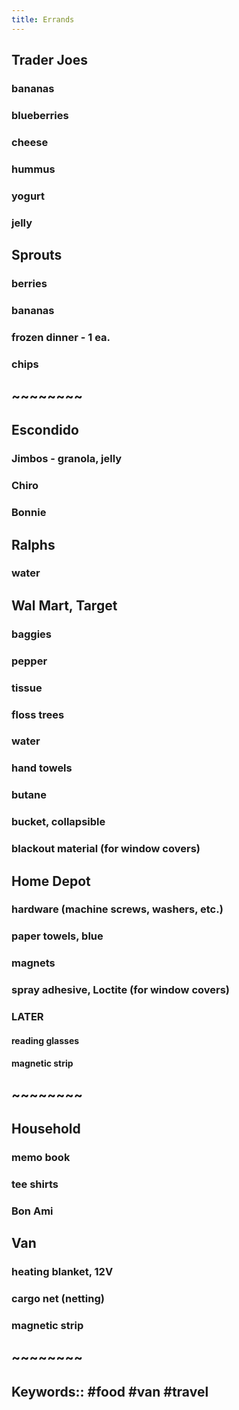 ```yaml
---
title: Errands
---
```


## **Trader Joes**
### bananas
### blueberries
### cheese
### hummus
### yogurt
### jelly
## **Sprouts**
### berries
### bananas
### frozen dinner - 1 ea.
### chips
## ~~~~~~~~
## **Escondido**
### Jimbos - granola, jelly
### Chiro
### Bonnie
## **Ralphs**
### water
## **Wal Mart, Target**
### baggies
### pepper
### tissue
### floss trees
### water
### hand towels
### butane
### bucket, collapsible
### blackout material (for window covers)
## **Home Depot**
### hardware (machine screws, washers, etc.)
### paper towels, blue
### magnets
### spray adhesive, Loctite (for window covers)
### LATER
#### reading glasses
#### magnetic strip
## ~~~~~~~~
## **Household**
### memo book
### tee shirts
### Bon Ami
## **Van**
### heating blanket, 12V
### cargo net (netting)
### magnetic strip
## ~~~~~~~~
## Keywords:: #food #van #travel
